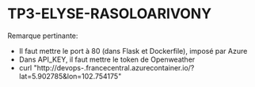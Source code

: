 # TP3-ELYSE-RASOLOARIVONY

Remarque pertinante:
* Il faut mettre le port à 80 (dans Flask et Dockerfile), imposé par Azure
* Dans API_KEY, il faut mettre le token de Openweather
* curl "http://devops-<identifiant-efrei>.francecentral.azurecontainer.io/?lat=5.902785&lon=102.754175"
